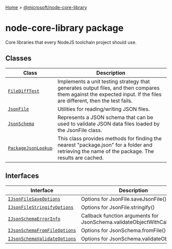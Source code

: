 [Home](./index) &gt; [@microsoft/node-core-library](node-core-library.md)

# node-core-library package

Core libraries that every NodeJS toolchain project should use.

## Classes

|  Class | Description |
|  --- | --- |
|  [`FileDiffTest`](node-core-library.filedifftest.md) | Implements a unit testing strategy that generates output files, and then compares them against the expected input. If the files are different, then the test fails. |
|  [`JsonFile`](node-core-library.jsonfile.md) | Utilities for reading/writing JSON files. |
|  [`JsonSchema`](node-core-library.jsonschema.md) | Represents a JSON schema that can be used to validate JSON data files loaded by the JsonFile class. |
|  [`PackageJsonLookup`](node-core-library.packagejsonlookup.md) | This class provides methods for finding the nearest "package.json" for a folder and retrieving the name of the package. The results are cached. |

## Interfaces

|  Interface | Description |
|  --- | --- |
|  [`IJsonFileSaveOptions`](node-core-library.ijsonfilesaveoptions.md) | Options for JsonFile.saveJsonFile() |
|  [`IJsonFileStringifyOptions`](node-core-library.ijsonfilestringifyoptions.md) | Options for JsonFile.stringify() |
|  [`IJsonSchemaErrorInfo`](node-core-library.ijsonschemaerrorinfo.md) | Callback function arguments for JsonSchema.validateObjectWithCallback(); |
|  [`IJsonSchemaFromFileOptions`](node-core-library.ijsonschemafromfileoptions.md) | Options for JsonSchema.fromFile() |
|  [`IJsonSchemaValidateOptions`](node-core-library.ijsonschemavalidateoptions.md) | Options for JsonSchema.validateObject() |

